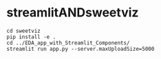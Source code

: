 # streamlitANDsweetviz

```
cd sweetviz
pip install -e .
cd ../EDA_app_with_Streamlit_Components/
streamlit run app.py --server.maxUploadSize=5000

 
```
